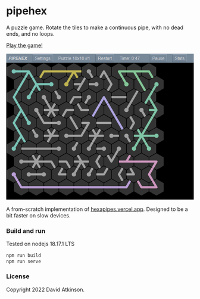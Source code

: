 # pipehex

A puzzle game. Rotate the tiles to make a continuous pipe, with no dead ends, and no loops.

[Play the game!](https://pipehex.tacticat.co/)

![Screenshot of the game](public/screenshot-pipehex.png)

A from-scratch implementation of [hexapipes.vercel.app](https://hexapipes.vercel.app/). Designed to be a bit faster on slow devices.

### Build and run

Tested on nodejs 18.17.1 LTS

```
npm run build
npm run serve
```

### License

Copyright 2022 David Atkinson.
